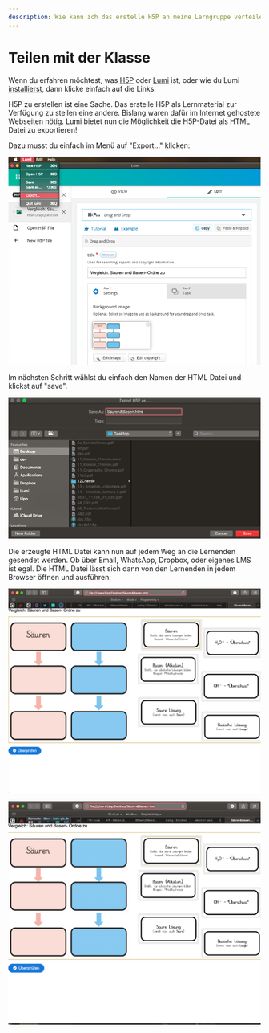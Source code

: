 ```yaml
---
description: Wie kann ich das erstelle H5P an meine Lerngruppe verteilen?
---
```


# Teilen mit der Klasse

Wenn du erfahren möchtest, was [H5P](h5p.md) oder [Lumi](lumi.md) ist, oder wie du Lumi [installierst](installation.md), dann klicke einfach auf die Links.

H5P zu erstellen ist eine Sache. Das erstelle H5P als Lernmaterial zur Verfügung zu stellen eine andere. Bislang waren dafür im Internet gehostete Webseiten nötig. Lumi bietet nun die Möglichkeit die H5P-Datei als HTML Datei zu exportieren!

Dazu musst du einfach im Menü auf "Export..." klicken:

![](../.gitbook/assets/screenshot-2021-01-09-at-18.36.23.png)

Im nächsten Schritt wählst du einfach den Namen der HTML Datei und klickst auf "save".

![](../.gitbook/assets/screenshot-2021-01-09-at-18.37.07.png)

Die erzeugte HTML Datei kann nun auf jedem Weg an die Lernenden gesendet werden. Ob über Email, WhatsApp, Dropbox, oder eigenes LMS ist egal. Die HTML Datei lässt sich dann von den Lernenden in jedem Browser öffnen und ausführen:

![](../.gitbook/assets/screenshot-2021-01-09-at-18.40.09.png)

![](../.gitbook/assets/screenshot-2021-01-09-at-18.38.50.png)



